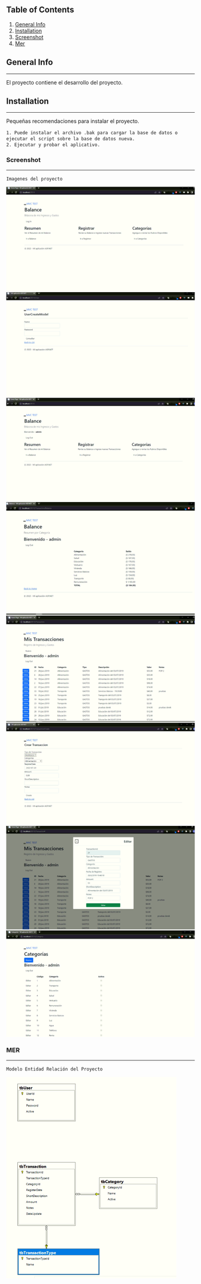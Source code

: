 ## Table of Contents
1. [General Info](#general-info)
2. [Installation](#Installation)
3. [Screenshot](#Screenshot)
4. [Mer](#Mer)

## General Info
***
El proyecto contiene el desarrollo del proyecto.

## Installation
***
Pequeñas recomendaciones para instalar el proyecto. 
```
1. Puede instalar el archivo .bak para cargar la base de datos o ejecutar el script sobre la base de datos nueva.
2. Ejecutar y probar el aplicativo.
```

### Screenshot
***
```
Imagenes del proyecto
```
![Image text](Contenido/1.PNG)
![Image text](Contenido/2.PNG)
![Image text](Contenido/3.PNG)
![Image text](Contenido/4.PNG)
![Image text](Contenido/5.PNG)
![Image text](Contenido/6.PNG)
![Image text](Contenido/7.PNG)
![Image text](Contenido/8.PNG)


### MER
***
```
Modelo Entidad Relación del Proyecto
```
![Image text](Contenido/MER-RP3.PNG)

